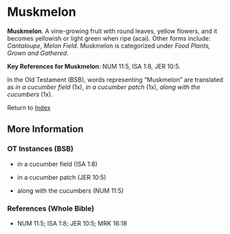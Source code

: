 # Muskmelon
**Muskmelon**. 
A vine-growing fruit with round leaves, yellow flowers, and it becomes yellowish or light green when ripe (acai). 
Other forms include: 
*Cantaloupe*, *Melon Field*. 
Muskmelon is categorized under _Food Plants, Grown and Gathered_. 


**Key References for Muskmelon**: 
NUM 11:5, ISA 1:8, JER 10:5. 


In the Old Testament (BSB), words representing “Muskmelon” are translated as 
*in a cucumber field* (1x), *in a cucumber patch* (1x), *along with the cucumbers* (1x). 




Return to [Index](00-Index.md)

## More Information

### OT Instances (BSB)

* in a cucumber field (ISA 1:8)

* in a cucumber patch (JER 10:5)

* along with the cucumbers (NUM 11:5)



### References (Whole Bible)

* NUM 11:5; ISA 1:8; JER 10:5; MRK 16:18



